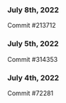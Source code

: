 ### July 8th, 2022

Commit #213712

### July 5th, 2022

Commit #314353


### July 4th, 2022

Commit #72281

